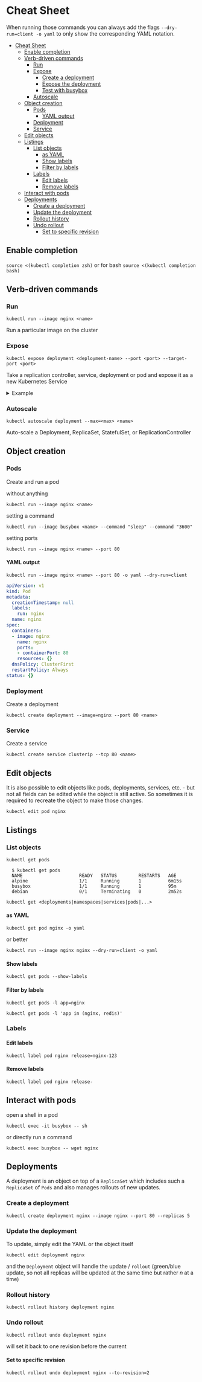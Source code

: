 # Cheat Sheet

When running those commands you can always add the flags `--dry-run=client -o yaml` to only show the corresponding YAML notation.

- [Cheat Sheet](#cheat-sheet)
  - [Enable completion](#enable-completion)
  - [Verb-driven commands](#verb-driven-commands)
    - [Run](#run)
    - [Expose](#expose)
      - [Create a deployment](#create-a-deployment)
      - [Expose the deployment](#expose-the-deployment)
      - [Test with busybox](#test-with-busybox)
    - [Autoscale](#autoscale)
  - [Object creation](#object-creation)
    - [Pods](#pods)
      - [YAML output](#yaml-output)
    - [Deployment](#deployment)
    - [Service](#service)
  - [Edit objects](#edit-objects)
  - [Listings](#listings)
    - [List objects](#list-objects)
      - [as YAML](#as-yaml)
      - [Show labels](#show-labels)
      - [Filter by labels](#filter-by-labels)
    - [Labels](#labels)
      - [Edit labels](#edit-labels)
      - [Remove labels](#remove-labels)
  - [Interact with pods](#interact-with-pods)
  - [Deployments](#deployments)
    - [Create a deployment](#create-a-deployment-1)
    - [Update the deployment](#update-the-deployment)
    - [Rollout history](#rollout-history)
    - [Undo rollout](#undo-rollout)
      - [Set to specific revision](#set-to-specific-revision)

## Enable completion

`source <(kubectl completion zsh)` or for bash `source <(kubectl completion bash)`

## Verb-driven commands

### Run

`kubectl run --image nginx <name>`

Run a particular image on the cluster

### Expose

`kubectl expose deployment <deployment-name> --port <port> --target-port <port>`

Take a replication controller, service, deployment or pod and expose it as a new Kubernetes Service

<details>
<summary>Example</summary>

#### Create a deployment

`kubectl create deployment nginx --image nginx --port 80`

#### Expose the deployment

on port 8080

`kubectl expose deployment nginx --port 8080 --target-port 80`

#### Test with busybox

`kubectl run --image busybox busybox --command sleep --command 300`

and `wget` it

`kubectl exec -it busybox -- wget nginx:8080`

</details>

### Autoscale

`kubectl autoscale deployment --max=<max> <name>`

Auto-scale a Deployment, ReplicaSet, StatefulSet, or ReplicationController

## Object creation

### Pods

Create and run a pod

without anything

`kubectl run --image nginx <name>`

setting a command

`kubectl run --image busybox <name> --command "sleep" --command "3600"`

setting ports

`kubectl run --image nginx <name> --port 80`

#### YAML output

`kubectl run --image nginx <name> --port 80 -o yaml --dry-run=client`

```YAML
apiVersion: v1
kind: Pod
metadata:
  creationTimestamp: null
  labels:
    run: nginx
  name: nginx
spec:
  containers:
  - image: nginx
    name: nginx
    ports:
    - containerPort: 80
    resources: {}
  dnsPolicy: ClusterFirst
  restartPolicy: Always
status: {}
```

### Deployment

Create a deployment

`kubectl create deployment --image=nginx --port 80 <name>`

### Service

Create a service

`kubectl create service clusterip --tcp 80 <name>`

## Edit objects

It is also possible to edit objects like pods, deployments, services, etc. - but not all fields can be edited while the object is still active.
So sometimes it is required to recreate the object to make those changes.

`kubectl edit pod nginx`

## Listings

### List objects

`kubectl get pods`

```shell
  $ kubectl get pods
  NAME                     READY   STATUS        RESTARTS   AGE
  alpine                   1/1     Running       1          6m15s
  busybox                  1/1     Running       1          95m
  debian                   0/1     Terminating   0          2m52s
```

`kubectl get <deployments|namespaces|services|pods|...>`

#### as YAML

`kubectl get pod nginx -o yaml`

or better

`kubectl run --image nginx nginx --dry-run=client -o yaml`

#### Show labels

`kubectl get pods --show-labels`

#### Filter by labels

`kubectl get pods -l app=nginx`

`kubectl get pods -l 'app in (nginx, redis)'`

### Labels

#### Edit labels

`kubectl label pod nginx release=nginx-123`

#### Remove labels

`kubectl label pod nginx release-`

## Interact with pods

open a shell in a pod

`kubectl exec -it busybox -- sh`

or directly run a command

`kubectl exec busybox -- wget nginx`

## Deployments

A deployment is an object on top of a `ReplicaSet` which includes such a `ReplicaSet` of `Pods` and also manages rollouts of new updates.

### Create a deployment

`kubectl create deployment nginx --image nginx --port 80 --replicas 5`

### Update the deployment

To update, simply edit the YAML or the object itself

`kubectl edit deployment nginx`

and the `Deployment` object will handle the update / `rollout` (green/blue update, so not all replicas will be updated at the same time but rather _n_ at a time)

### Rollout history

`kubectl rollout history deployment nginx`

### Undo rollout

`kubectl rollout undo deployment nginx`

will set it back to one revision before the current

#### Set to specific revision

`kubectl rollout undo deployment nginx --to-revision=2`